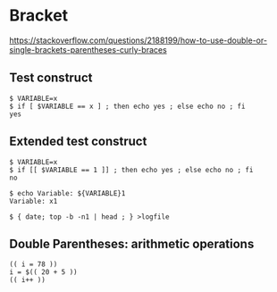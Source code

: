 # Bracket

https://stackoverflow.com/questions/2188199/how-to-use-double-or-single-brackets-parentheses-curly-braces

## Test construct  
```
$ VARIABLE=x
$ if [ $VARIABLE == x ] ; then echo yes ; else echo no ; fi
yes
```

## Extended test construct 
```
$ VARIABLE=x
$ if [[ $VARIABLE == 1 ]] ; then echo yes ; else echo no ; fi
no
```

```
$ echo Variable: ${VARIABLE}1
Variable: x1

$ { date; top -b -n1 | head ; } >logfile 
```

## Double Parentheses: arithmetic operations
```
(( i = 78 ))  
i = $(( 20 + 5 ))   
(( i++ ))
```

